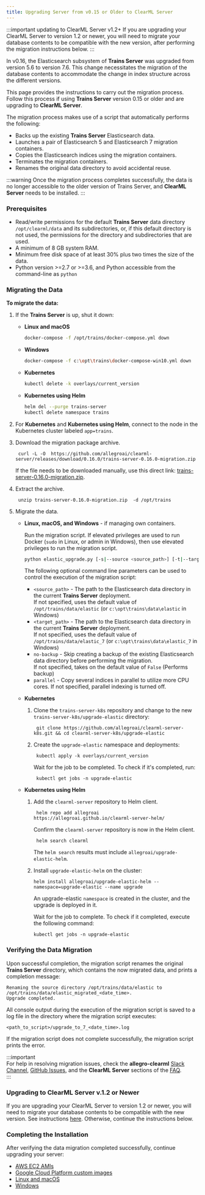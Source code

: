 ```yaml
---
title: Upgrading Server from v0.15 or Older to ClearML Server
---
```


:::important updating to ClearML Server v1.2+
If you are upgrading your ClearML Server to version 1.2 or newer, you will need to migrate your database contents to be compatible with the new version, 
after performing the migration instructions below. 
:::

In v0.16, the Elasticsearch subsystem of **Trains Server** was upgraded from version 5.6 to version 7.6. This change necessitates 
the migration of the database contents to accommodate the change in index structure across the different versions.  
  
This page provides the instructions to carry out the migration process. Follow this process if using **Trains Server** 
version 0.15 or older and are upgrading to **ClearML Server**. 
  
The migration process makes use of a script that automatically performs the following:

* Backs up the existing **Trains Server** Elasticsearch data.
* Launches a pair of Elasticsearch 5 and Elasticsearch 7 migration containers.
* Copies the Elasticsearch indices using the migration containers.
* Terminates the migration containers.
* Renames the original data directory to avoid accidental reuse.


:::warning 
Once the migration process completes successfully, the data is no longer accessible to the older version of Trains Server, 
and **ClearML Server** needs to be installed.
:::

### Prerequisites


* Read/write permissions for the default **Trains Server** data directory `/opt/clearml/data` and its subdirectories, or, 
  if this default directory is not used, the permissions for the directory and subdirectories that are used.
* A minimum of 8 GB system RAM.
* Minimum free disk space of at least 30% plus two times the size of the data.
* Python version >=2.7 or >=3.6, and Python accessible from the command-line as `python`

### Migrating the Data

**To migrate the data:**

1. If the **Trains Server** is up, shut it down:

    * **Linux and macOS**
    
        ```bash
        docker-compose -f /opt/trains/docker-compose.yml down
        ```
   
    * **Windows**
            
        ```bash
        docker-compose -f c:\opt\trains\docker-compose-win10.yml down
        ```
            
    * **Kubernetes**
        
        ```bash
        kubectl delete -k overlays/current_version
        ```
    
    * **Kubernetes using Helm**
    
        ```bash
        helm del --purge trains-server
        kubectl delete namespace trains          
        ```      
            
1. For **Kubernetes** and **Kubernetes using Helm**, connect to the node in the Kubernetes cluster labeled `app=trains`.
                
1. Download the migration package archive.

        curl -L -O  https://github.com/allegroai/clearml-server/releases/download/0.16.0/trains-server-0.16.0-migration.zip

    If the file needs to be downloaded manually, use this direct link: [trains-server-0.16.0-migration.zip](https://github.com/allegroai/clearml-server/releases/download/0.16.0/trains-server-0.16.0-migration.zip).

1. Extract the archive.

        unzip trains-server-0.16.0-migration.zip  -d /opt/trains
        
1. Migrate the data.        

    * **Linux, macOS, and Windows** - if managing own containers.
    
      Run the migration script. If elevated privileges are used to run Docker (`sudo` in Linux, or admin in Windows), 
      then use elevated privileges to run the migration script.
    
      ```bash
      python elastic_upgrade.py [-s|--source <source_path>] [-t|--target <target_path>] [-n|--no-backup] [-p|--parallel]
      ``` 
      
        The following optional command line parameters can be used to control the execution of the migration script:           
    
        * `<source_path>` - The path to the Elasticsearch data directory in the current **Trains Server** deployment.  
          If not specified, uses the default value of `/opt/trains/data/elastic` (or `c:\opt\trains\data\elastic` in Windows)
        * `<target_path>` - The path to the Elasticsearch data directory in the current **Trains Server** deployment.  
          If not specified, uses the default value of `/opt/trains/data/elastic_7` (or `c:\opt\trains\data\elastic_7` in Windows)
        * `no-backup` - Skip creating a backup of the existing Elasticsearch data directory before performing the migration.  
          If not specified, takes on the default value of `False` (Performs backup)
        * `parallel` - Copy several indices in parallel to utilize more CPU cores. If not specified, parallel indexing is turned off.          
          
    * **Kubernetes**
    
        1. Clone the `trains-server-k8s` repository and change to the new `trains-server-k8s/upgrade-elastic` directory:
    
                git clone https://github.com/allegroai/clearml-server-k8s.git && cd clearml-server-k8s/upgrade-elastic
            
        1. Create the `upgrade-elastic` namespace and deployments:
        
                kubectl apply -k overlays/current_version
                
            Wait for the job to be completed. To check if it's completed, run:
            
                kubectl get jobs -n upgrade-elastic
                
    * **Kubernetes using Helm**
    
        1. Add the `clearml-server` repository to Helm client.

                helm repo add allegroai https://allegroai.github.io/clearml-server-helm/
    
            Confirm the `clearml-server` repository is now in the Helm client.
    
                helm search clearml

            The `helm search` results must include `allegroai/upgrade-elastic-helm`.
            
        1.  Install `upgrade-elastic-helm` on the cluster:
        
                helm install allegroai/upgrade-elastic-helm --namespace=upgrade-elastic --name upgrade
                
            An upgrade-elastic `namespace` is created in the cluster, and the upgrade is deployed in it.

            Wait for the job to complete. To check if it completed, execute the following command:

                kubectl get jobs -n upgrade-elastic                                   

### Verifying the Data Migration

Upon successful completion, the migration script renames the original **Trains Server** directory, which contains the now 
migrated data, and prints a completion message:

    Renaming the source directory /opt/trains/data/elastic to /opt/trains/data/elastic_migrated_<date_time>.
    Upgrade completed.

All console output during the execution of the migration script is saved to a log file in the directory where the migration script executes:
 
    <path_to_script>/upgrade_to_7_<date_time>.log
    
If the migration script does not complete successfully, the migration script prints the error.

:::important  
For help in resolving migration issues, check the **allegro-clearml** [Slack Channel](https://join.slack.com/t/clearml/shared_invite/zt-c0t13pty-aVUZZW1TSSSg2vyIGVPBhg), 
[GitHub Issues](https://github.com/allegroai/clearml-server/issues), and the **ClearML Server** sections of the [FAQ](../faq.md).     
:::
    
### Upgrading to ClearML Server v.1.2 or Newer
If you are upgrading your ClearML Server to version 1.2 or newer, you will need to migrate your database contents to be 
compatible with the new version. See instructions [here](clearml_server_mongo44_migration.md). Otherwise, continue the instructions below.

### Completing the Installation

After verifying the data migration completed successfully, continue upgrading your server:
* [AWS EC2 AMIs](upgrade_server_aws_ec2_ami.md)
* [Google Cloud Platform custom images](upgrade_server_gcp.md)
* [Linux and macOS](upgrade_server_linux_mac.md)
* [Windows](upgrade_server_win.md)
